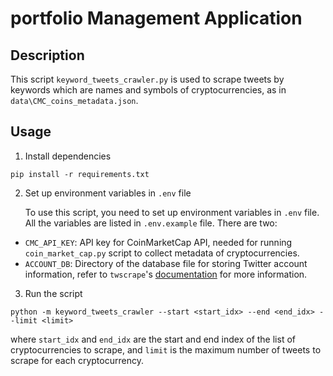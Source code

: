 # portfolio Management Application

## Description

This script `keyword_tweets_crawler.py` is used to scrape tweets by keywords which are names and symbols of cryptocurrencies, as in `data\CMC_coins_metadata.json`.

## Usage

1. Install dependencies

```
pip install -r requirements.txt
```

2. Set up environment variables in `.env` file

   To use this script, you need to set up environment variables in `.env` file. All the variables are listed in `.env.example` file. There are two:

- `CMC_API_KEY`: API key for CoinMarketCap API, needed for running `coin_market_cap.py` script to collect metadata of cryptocurrencies.
- `ACCOUNT_DB`: Directory of the database file for storing Twitter account information, refer to `twscrape`'s [documentation](https://github.com/vladkens/twscrape#add-accounts--login) for more information.

3. Run the script

```
python -m keyword_tweets_crawler --start <start_idx> --end <end_idx> --limit <limit>
```

where `start_idx` and `end_idx` are the start and end index of the list of cryptocurrencies to scrape, and `limit` is the maximum number of tweets to scrape for each cryptocurrency.
